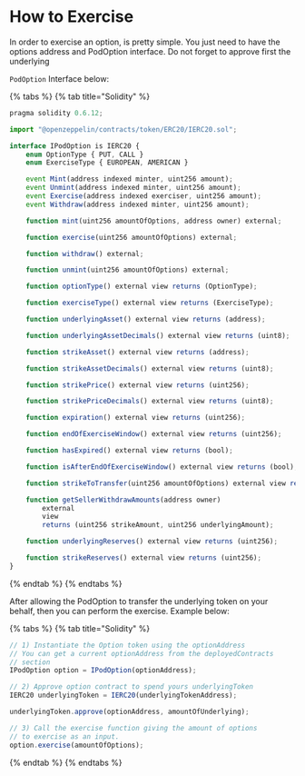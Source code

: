 # How to Exercise

In order to exercise an option, is pretty simple. You just need to have the options address and PodOption interface. Do not forget to approve first the underlying

`PodOption` Interface below:

{% tabs %}
{% tab title="Solidity" %}
```javascript
pragma solidity 0.6.12;

import "@openzeppelin/contracts/token/ERC20/IERC20.sol";

interface IPodOption is IERC20 {
    enum OptionType { PUT, CALL }
    enum ExerciseType { EUROPEAN, AMERICAN }

    event Mint(address indexed minter, uint256 amount);
    event Unmint(address indexed minter, uint256 amount);
    event Exercise(address indexed exerciser, uint256 amount);
    event Withdraw(address indexed minter, uint256 amount);

    function mint(uint256 amountOfOptions, address owner) external;

    function exercise(uint256 amountOfOptions) external;

    function withdraw() external;

    function unmint(uint256 amountOfOptions) external;

    function optionType() external view returns (OptionType);

    function exerciseType() external view returns (ExerciseType);

    function underlyingAsset() external view returns (address);

    function underlyingAssetDecimals() external view returns (uint8);

    function strikeAsset() external view returns (address);

    function strikeAssetDecimals() external view returns (uint8);

    function strikePrice() external view returns (uint256);

    function strikePriceDecimals() external view returns (uint8);

    function expiration() external view returns (uint256);

    function endOfExerciseWindow() external view returns (uint256);

    function hasExpired() external view returns (bool);

    function isAfterEndOfExerciseWindow() external view returns (bool);

    function strikeToTransfer(uint256 amountOfOptions) external view returns (uint256);

    function getSellerWithdrawAmounts(address owner)
        external
        view
        returns (uint256 strikeAmount, uint256 underlyingAmount);

    function underlyingReserves() external view returns (uint256);

    function strikeReserves() external view returns (uint256);
}
```
{% endtab %}
{% endtabs %}

After allowing the PodOption to transfer the underlying token on your behalf, then you can perform the exercise. Example below:

{% tabs %}
{% tab title="Solidity" %}
```javascript
// 1) Instantiate the Option token using the optionAddress
// You can get a current optionAddress from the deployedContracts 
// section
IPodOption option = IPodOption(optionAddress);

// 2) Approve option contract to spend yours underlyingToken
IERC20 underlyingToken = IERC20(underlyingTokenAddress);

underlyingToken.approve(optionAddress, amountOfUnderlying);

// 3) Call the exercise function giving the amount of options
// to exercise as an input.
option.exercise(amountOfOptions);
```
{% endtab %}
{% endtabs %}

